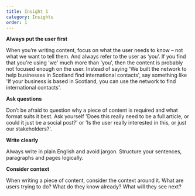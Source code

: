 ```yaml
---
title: Insight 1
category: Insights
order: 1
---
```


**Always put the user first**

When you’re writing content, focus on what the user needs to know – not what we want to tell them. And always refer to the user as ‘you’. If you find that you're using 'we' much more than 'you', then the content is probably not focused enough on the user. Instead of saying 'We built the network to help businesses in Scotland find international contacts', say something like 'If your business is based in Scotland, you can use the network to find international contacts'.

**Ask questions**

Don’t be afraid to question why a piece of content is required and what format suits it best. Ask yourself 'Does this really need to be a full article, or could it just be a social post?' or 'Is the user really interested in this, or just our stakeholders?'.

**Write clearly**

Always write in plain English and avoid jargon. Structure your sentences, paragraphs and pages logically.

**Consider context**

When writing a piece of content, consider the context around it. What are users trying to do? What do they know already? What will they see next?

